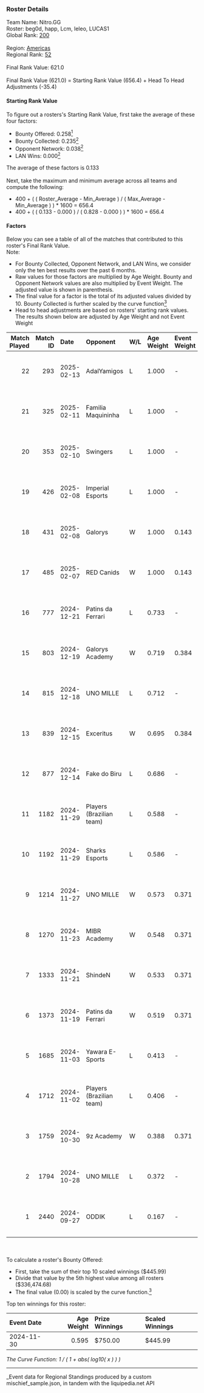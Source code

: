 ### Roster Details<br />
Team Name: Nitro.GG<br />
Roster: beg0d, happ, Lcm, leleo, LUCAS1<br />
Global Rank: [200](../../standings_global_2025_03_01.md)<br />
<br />
Region: [Americas]( ../../standings_americas_2025_03_01.md)<br />
Regional Rank: [52]( ../../standings_americas_2025_03_01.md)<br />
<br />
Final Rank Value:  621.0<br />
<br />
Final Rank Value (621.0) = Starting Rank Value (656.4) + Head To Head Adjustments (-35.4)<br />

#### Starting Rank Value<br />
To figure out a rosters's Starting Rank Value, first take the average of these four factors:<br />
- Bounty Offered: 0.258[<sup>1</sup>](#table2)
- Bounty Collected: 0.235[<sup>2</sup>](#table1)
- Opponent Network: 0.038[<sup>2</sup>](#table1)
- LAN Wins: 0.000[<sup>2</sup>](#table1)

The average of these factors is 0.133<br />
<br />
Next, take the maximum and minimum average across all teams and compute the following:<br />
- 400 + ( ( Roster_Average - Min_Average ) / ( Max_Average - Min_Average ) ) * 1600 = 656.4
- 400 + ( ( 0.133 - 0.000 ) / ( 0.828 - 0.000 ) ) * 1600 = 656.4


#### Factors<br />
Below you can see a table of all of the matches that contributed to this roster's Final Rank Value.<br />
Note:<br />

- For Bounty Collected, Opponent Network, and LAN Wins, we consider only the ten best results over the past 6 months.
- Raw values for those factors are multiplied by Age Weight. Bounty and Opponent Network values are also multiplied by Event Weight. The adjusted value is shown in parenthesis.
- The final value for a factor is the total of its adjusted values divided by 10. Bounty Collected is further scaled by the curve function[<sup>3</sup>](#curveFunction)
- Head to head adjustments are based on rosters' starting rank values. The results shown below are adjusted by Age Weight and not Event Weight
<span id="table1"></span><br />


| Match Played | Match ID | Date       | Opponent                 | W/L | Age Weight | Event Weight | Bounty Collected | Opponent Network | LAN Wins  | H2H Adj. | Roster                              |
| -: | -: | :- | :- | :- | :- | :- | :- | :- | :- | -: | :- |
|           22 |      293 | 2025-02-13 | AdalYamigos              | L   | 1.000      | -            | -                | -                | -         |   -11.58 | beg0d, happ, Lcm, leleo, LUCAS1     |
|           21 |      325 | 2025-02-11 | Familia Maquininha       | L   | 1.000      | -            | -                | -                | -         |   -16.13 | beg0d, happ, Lcm, leleo, LUCAS1     |
|           20 |      353 | 2025-02-10 | Swingers                 | L   | 1.000      | -            | -                | -                | -         |   -15.08 | beg0d, happ, Lcm, leleo, LUCAS1     |
|           19 |      426 | 2025-02-08 | Imperial Esports         | L   | 1.000      | -            | -                | -                | -         |    -4.25 | beg0d, happ, Lcm, leleo, LUCAS1     |
|           18 |      431 | 2025-02-08 | Galorys                  | W   | 1.000      | 0.143        | 0.000 (0.000)    | 0.060 (0.009)    | 0 (0.000) |     6.15 | beg0d, happ, Lcm, leleo, LUCAS1     |
|           17 |      485 | 2025-02-07 | RED Canids               | W   | 1.000      | 0.143        | 0.020 (0.003)    | 0.248 (0.035)    | 0 (0.000) |    23.75 | beg0d, happ, Lcm, leleo, LUCAS1     |
|           16 |      777 | 2024-12-21 | Patins da Ferrari        | L   | 0.733      | -            | -                | -                | -         |   -15.01 | beg0d, happ, Lcm, leleo, LUCAS1     |
|           15 |      803 | 2024-12-19 | Galorys Academy          | W   | 0.719      | 0.384        | 0.000 (0.000)    | 0.042 (0.012)    | 0 (0.000) |     4.38 | beg0d, happ, Lcm, leleo, LUCAS1     |
|           14 |      815 | 2024-12-18 | UNO MILLE                | L   | 0.712      | -            | -                | -                | -         |   -10.08 | beg0d, happ, Lcm, leleo, LUCAS1     |
|           13 |      839 | 2024-12-15 | Exceritus                | W   | 0.695      | 0.384        | 0.000 (0.000)    | 0.184 (0.049)    | 0 (0.000) |     9.04 | beg0d, happ, Lcm, leleo, LUCAS1     |
|           12 |      877 | 2024-12-14 | Fake do Biru             | L   | 0.686      | -            | -                | -                | -         |   -14.17 | beg0d, happ, Lcm, leleo, LUCAS1     |
|           11 |     1182 | 2024-11-29 | Players (Brazilian team) | L   | 0.588      | -            | -                | -                | -         |    -7.59 | beg0d, happ, Lcm, leleo, nolkz      |
|           10 |     1192 | 2024-11-29 | Sharks Esports           | L   | 0.586      | -            | -                | -                | -         |    -2.97 | beg0d, happ, Lcm, leleo, nolkz      |
|            9 |     1214 | 2024-11-27 | UNO MILLE                | W   | 0.573      | 0.371        | 0.006 (0.001)    | 0.404 (0.086)    | 0 (0.000) |     9.96 | beg0d, happ, Lcm, leleo, nolkz      |
|            8 |     1270 | 2024-11-23 | MIBR Academy             | W   | 0.548      | 0.371        | 0.001 (0.000)    | 0.328 (0.067)    | 0 (0.000) |     8.61 | beg0d, happ, Lcm, leleo, nolkz      |
|            7 |     1333 | 2024-11-21 | ShindeN                  | W   | 0.533      | 0.371        | 0.005 (0.001)    | 0.377 (0.075)    | 0 (0.000) |     9.31 | beg0d, happ, Lcm, leleo, nolkz      |
|            6 |     1373 | 2024-11-19 | Patins da Ferrari        | W   | 0.519      | 0.371        | 0.000 (0.000)    | 0.115 (0.022)    | 0 (0.000) |     5.16 | beg0d, happ, Lcm, leleo, nolkz      |
|            5 |     1685 | 2024-11-03 | Yawara E-Sports          | L   | 0.413      | -            | -                | -                | -         |    -6.45 | beg0d, happ, leleo, nolkz, talkzyn  |
|            4 |     1712 | 2024-11-02 | Players (Brazilian team) | L   | 0.406      | -            | -                | -                | -         |    -5.26 | beg0d, happ, leleo, nolkz, talkzyn  |
|            3 |     1759 | 2024-10-30 | 9z Academy               | W   | 0.388      | 0.371        | 0.000 (0.000)    | 0.210 (0.030)    | 0 (0.000) |     3.94 | beg0d, happ, leleo, nolkz, talkzyn  |
|            2 |     1794 | 2024-10-28 | UNO MILLE                | L   | 0.372      | -            | -                | -                | -         |    -5.26 | beg0d, happ, leleo, nolkz, talkzyn  |
|            1 |     2440 | 2024-09-27 | ODDIK                    | L   | 0.167      | -            | -                | -                | -         |    -1.81 | beg0d, cerolzin, happ, leleo, nolkz |

<br />
<span id="table2"></span><br />
To calculate a roster's Bounty Offered:<br />

- First, take the sum of their top 10 scaled winnings ($445.99)
- Divide that value by the 5th highest value among all rosters ($336,474.68)
- The final value (0.00) is scaled by the curve function.[<sup>3</sup>](#curveFunction)

Top ten winnings for this roster:<br />

| Event Date | Age Weight | Prize Winnings | Scaled Winnings |
| :- | -: | :- | :- |
| 2024-11-30 |      0.595 | $750.00        | $445.99         |


<span id="curveFunction"></span>_The Curve Function: 1 / ( 1 + abs( log10( x ) ) )_<br />

---
_Event data for Regional Standings produced by a custom mischief_sample.json, in tandem with the liquipedia.net API<br />
